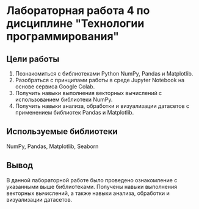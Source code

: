 # Лабораторная работа 4 по дисциплине "Технологии программирования"

## Цели работы
1. Познакомиться c библиотеками Python NumPy, Pandas и Matplotlib.
2. Разобраться с принципами работы в среде Jupyter Notebook на основе сервиса Google Colab.
3. Получить навыки выполнения векторных вычислений с использованием библиотеки NumPy.
4. Получить навыки анализа, обработки и визуализации датасетов с применением библиотек Pandas
и Matplotlib.

## Используемые библиотеки
NumPy, Pandas, Matplotlib, Seaborn

## Вывод
В данной лабораторной работе было проведено ознакомление с указанными выше библиотеками.
Получены навыки выполнения векторных вычислений, а также навыки анализа, обработки и визуализации датасетов. 